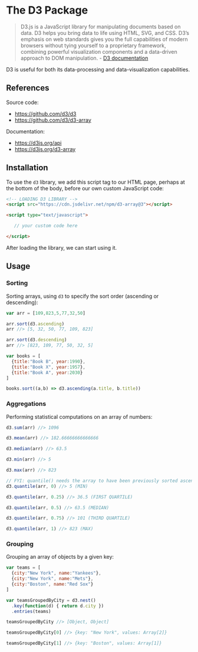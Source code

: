 
# The D3 Package

> D3.js is a JavaScript library for manipulating documents based on data. D3 helps you bring data to life using HTML, SVG, and CSS. D3’s emphasis on web standards gives you the full capabilities of modern browsers without tying yourself to a proprietary framework, combining powerful visualization components and a data-driven approach to DOM manipulation. - [D3 documentation](https://d3js.org/)

D3 is useful for both its data-processing and data-visualization capabilities.

## References

Source code:
  + https://github.com/d3/d3
  + https://github.com/d3/d3-array

Documentation:

  + https://d3js.org/api
  + https://d3js.org/d3-array

## Installation

To use the `d3` library, we add this script tag to our HTML page, perhaps at the bottom of the body, before our own custom JavaScript code:

```html
<!-- LOADING D3 LIBRARY -->
<script src="https://cdn.jsdelivr.net/npm/d3-array@3"></script>

<script type="text/javascript">

   // your custom code here

</script>
```

After loading the library, we can start using it.

## Usage

### Sorting

Sorting arrays, using `d3` to specify the sort order (ascending or descending):

```js
var arr = [109,823,5,77,32,50]

arr.sort(d3.ascending)
arr //> [5, 32, 50, 77, 109, 823]

arr.sort(d3.descending)
arr //> [823, 109, 77, 50, 32, 5]
```

```js
var books = [
  {title:"Book B", year:1990},
  {title:"Book X", year:1957},
  {title:"Book A", year:2030}
]

books.sort((a,b) => d3.ascending(a.title, b.title))
```

### Aggregations

Performing statistical computations on an array of numbers:

```js
d3.sum(arr) //> 1096

d3.mean(arr) //> 182.66666666666666

d3.median(arr) //> 63.5

d3.min(arr) //> 5

d3.max(arr) //> 823
```

```js
// FYI: quantile() needs the array to have been previously sorted ascending!
d3.quantile(arr, 0) //> 5 (MIN)

d3.quantile(arr, 0.25) //> 36.5 (FIRST QUARTILE)

d3.quantile(arr, 0.5) //> 63.5 (MEDIAN)

d3.quantile(arr, 0.75) //> 101 (THIRD QUARTILE)

d3.quantile(arr, 1) //> 823 (MAX)
```

### Grouping

Grouping an array of objects by a given key:

```` js
var teams = [
  {city:"New York", name:"Yankees"},
  {city:"New York", name:"Mets"},
  {city:"Boston", name:"Red Sox"}
]

var teamsGroupedByCity = d3.nest()
  .key(function(d) { return d.city })
  .entries(teams)

teamsGroupedByCity //> [Object, Object]

teamsGroupedByCity[0] //> {key: "New York", values: Array[2]}

teamsGroupedByCity[1] //> {key: "Boston", values: Array[1]}
````
